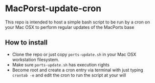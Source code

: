 # MacPorst-update-cron

This repo is intended to host a simple bash script to be run by a cron on your Mac OSX to perform regular updates of the MacPorts base


## How to install

* Clone the repo or just copy `ports-update.sh` in your Mac OSX workstation filesystem.
* Make sure `ports-update.sh` has execution rights
* Become root and create a cron entry via terminal with just typing `crontab -e` and edit the cron to run the script at your will 